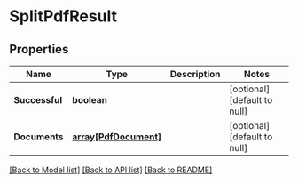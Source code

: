 # SplitPdfResult

## Properties
Name | Type | Description | Notes
------------ | ------------- | ------------- | -------------
**Successful** | **boolean** |  | [optional] [default to null]
**Documents** | [**array[PdfDocument]**](PdfDocument.md) |  | [optional] [default to null]

[[Back to Model list]](../README.md#documentation-for-models) [[Back to API list]](../README.md#documentation-for-api-endpoints) [[Back to README]](../README.md)



